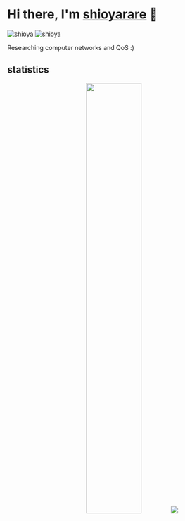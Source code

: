 
# Hi there, I'm [shioyarare](https://shioyarare.github.io/portfolio) 👋

[![shioya](https://img.shields.io/endpoint?url=https%3A%2F%2Fatcoder-badges.now.sh%2Fapi%2Fatcoder%2Fjson%2Fshioya)](https://atcoder.jp/users/shioya)
[![shioya](https://img.shields.io/endpoint?url=https%3A%2F%2Fatcoder-badges.now.sh%2Fapi%2Fcodeforces%2Fjson%2Fshioya)](https://codeforces.com/profile/shioya)

Researching computer networks and QoS :)
<!--
## contacts
<div align="center">
</div>
-->
## statistics
<div align="center">
    <img width="50%" src="https://github-readme-stats.vercel.app/api?username=shioyarare&hide=issues&show_icons=true&theme=graywhite" />
    <img widtrh="50%" src="https://github-readme-stats.vercel.app/api/top-langs/?username=shioyarare&layout=compact&theme=graywhite" />
</div>
<!--
**shioyarare/shioyarare** is a ✨ _special_ ✨ repository because its `README.md` (this file) appears on your GitHub profile.

Here are some ideas to get you started:

- 🔭 I’m currently working on ...
- 🌱 I’m currently learning ...
- 👯 I’m looking to collaborate on ...
- 🤔 I’m looking for help with ...
- 💬 Ask me about ...
- 📫 How to reach me: ...
- 😄 Pronouns: ...
- ⚡ Fun fact: ...
-->
